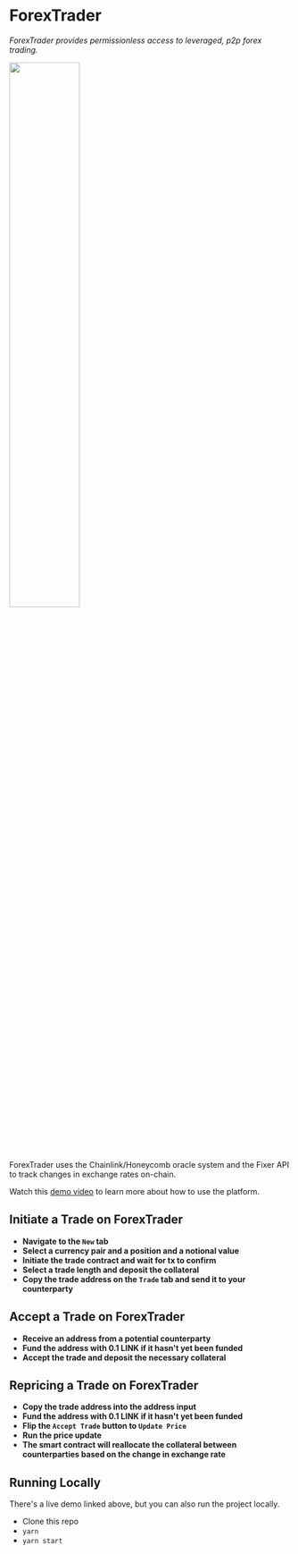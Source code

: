 # ForexTrader

*ForexTrader provides permissionless access to leveraged, p2p forex trading.*

<div padding="100px">
<img src="./src/assets/honeycombwhite.png" width="50%">
</div>


ForexTrader uses the Chainlink/Honeycomb oracle system and the Fixer API to track changes in exchange rates on-chain.

Watch this [demo video](https://www.youtube.com/watch?v=7OARI0ggJVc) to learn more about how to use the platform.

## Initiate a Trade on ForexTrader
* **Navigate to the `New` tab**
* **Select a currency pair and a position and a notional value**
* **Initiate the trade contract and wait for tx to confirm**
* **Select a trade length and deposit the collateral**
* **Copy the trade address on the `Trade` tab and send it to your counterparty**

## Accept a Trade on ForexTrader
* **Receive an address from a potential counterparty**
* **Fund the address with 0.1 LINK if it hasn't yet been funded**
* **Accept the trade and deposit the necessary collateral**

## Repricing a Trade on ForexTrader
* **Copy the trade address into the address input**
* **Fund the address with 0.1 LINK if it hasn't yet been funded**
* **Flip the `Accept Trade` button to `Update Price`**
* **Run the price update**
* **The smart contract will reallocate the collateral between counterparties based on the change in exchange rate**



## Running Locally

There's a live demo linked above, but you can also run the project locally.

* Clone this repo
* `yarn`
* `yarn start`


